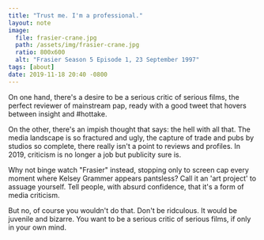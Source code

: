 ```yaml
---
title: "Trust me. I'm a professional."
layout: note
image:
  file: frasier-crane.jpg
  path: /assets/img/frasier-crane.jpg
  ratio: 800x600
  alt: "Frasier Season 5 Episode 1, 23 September 1997"
tags: [about]
date: 2019-11-18 20:40 -0800
---
```


On one hand, there's a desire to be a serious critic of serious films, the perfect reviewer of mainstream pap, ready with a good tweet that hovers between insight and #hottake.

On the other, there's an impish thought that says: the hell with all that. The media landscape is so fractured and ugly, the capture of trade and pubs by studios so complete, there really isn't a point to reviews and profiles. In 2019, criticism is no longer a job but publicity sure is.

Why not binge watch "Frasier" instead, stopping only to screen cap every moment where Kelsey Grammer appears pantsless? Call it an 'art project' to assuage yourself. Tell people, with absurd confidence, that it's a form of media criticism.

But no, of course you wouldn't do that. Don't be ridculous. It would be juvenile and bizarre. You want to be a serious critic of serious films, if only in your own mind.

